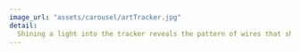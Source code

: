 ```yaml
---
image_url: "assets/carousel/artTracker.jpg"
detail:
  Shining a light into the tracker reveals the pattern of wires that shape the field in its 2000 cells.
---
```

